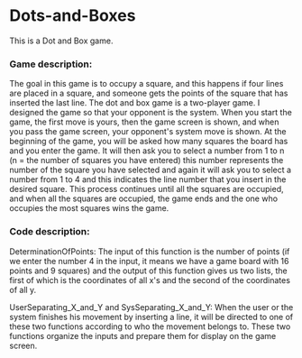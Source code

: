 # Dots-and-Boxes
This is a Dot and Box game.

### Game description:
The goal in this game is to occupy a square, and this happens if four lines are placed in a square, and someone gets the points of the square that has inserted the last line.
The dot and box game is a two-player game. I designed the game so that your opponent is the system.
When you start the game, the first move is yours, then the game screen is shown, and when you pass the game screen, your opponent's system move is shown.
At the beginning of the game, you will be asked how many squares the board has and you enter the game.
It will then ask you to select a number from 1 to n (n = the number of squares you have entered) this number represents the number of the square you have selected and again it will ask you to
select a number from 1 to 4 and this indicates the line number that you insert in the desired square.
This process continues until all the squares are occupied, and when all the squares are occupied, the game ends and the one who occupies the most squares wins the game.

### Code description:
DeterminationOfPoints: 
The input of this function is the number of points (if we enter the number 4 in the input, it means
we have a game board with 16 points and 9 squares) and the output of this function gives us two lists, the first of which is
the coordinates of all x's and the second of the coordinates of all y.

UserSeparating_X_and_Y and SysSeparating_X_and_Y:
When the user or the system finishes his movement by inserting a line, it will be directed to one of these two functions
according to who the movement belongs to. These two functions organize the inputs and prepare them for display on the game screen.


